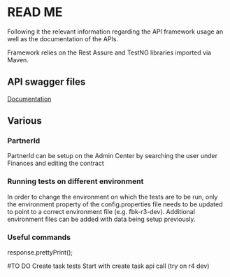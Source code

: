 # READ ME

Following it the relevant information regarding the API framework usage an well as the documentation of the APIs.

Framework relies on the Rest Assure and TestNG libraries imported via Maven.

## API swagger files
[Documentation](https://collaborate.crealogix.com/confluence/display/FOERDERBANK/Overview+open+api+spec+of+the+basis+module)

## Various

### PartnerId

PartnerId can be setup on the Admin Center by searching the user under Finances and editing the contract

### Running tests on different environment
In order to change the environment on which the tests are to be run, only the environment property of the
config.properties file needs to be updated to point to a correct environment file
(e.g. fbk-r3-dev). Additional environment files can be added with data being setup previously.

### Useful commands
response.prettyPrint();

#TO DO
Create task tests
Start with create task api call (try on r4 dev)